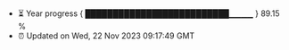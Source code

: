 - ⏳ Year progress { ██████████████████████████▁▁▁▁ } 89.15 %
- ⏰ Updated on Wed, 22 Nov 2023 09:17:49 GMT

